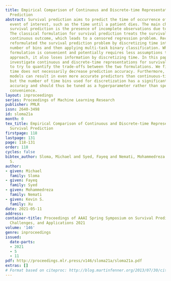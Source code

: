```yaml
---
title: Empirical Comparison of Continuous and Discrete-time Representations for Survival
  Prediction
abstract: Survival prediction aims to predict the time of occurrence of a particular
  event of interest, such as the time until a patient dies. The main challenge in
  survival prediction is the presence of incomplete observations due to censoring.
  The classical formulation for survival prediction treats the survival time as a
  continuous outcome, which leads to a censored regression problem. Recent work has
  reformulated the survival prediction problem by discretizing time into a finite
  number of bins and then applying multi-task binary classification. While the discrete-time
  formulation is convenient and potentially requires less assumptions than the continuous-time
  approach, it also loses information by discretizing time. In this paper, we empirically
  investigate continuous and discrete-time representations for survival prediction
  to try to quantify the trade-offs between the two formulations. We find that discretizing
  time does not necessarily decrease prediction accuracy. Furthermore, discrete-time
  models can result in even more accurate predictors than continuous-time models,
  but the number of time bins used for discretization has a significant effect on
  accuracy and should thus be tuned as a hyperparameter rather than specified for
  convenience.
layout: inproceedings
series: Proceedings of Machine Learning Research
publisher: PMLR
issn: 2640-3498
id: sloma21a
month: 0
tex_title: Empirical Comparison of Continuous and Discrete-time Representations for
  Survival Prediction
firstpage: 118
lastpage: 131
page: 118-131
order: 118
cycles: false
bibtex_author: Sloma, Michael and Syed, Fayeq and Nemati, Mohammedreza and Xu, Kevin
  S.
author:
- given: Michael
  family: Sloma
- given: Fayeq
  family: Syed
- given: Mohammedreza
  family: Nemati
- given: Kevin S.
  family: Xu
date: 2021-05-11
address:
container-title: Proceedings of AAAI Spring Symposium on Survival Prediction - Algorithms,
  Challenges, and Applications 2021
volume: '146'
genre: inproceedings
issued:
  date-parts:
  - 2021
  - 5
  - 11
pdf: http://proceedings.mlr.press/v146/sloma21a/sloma21a.pdf
extras: []
# Format based on citeproc: http://blog.martinfenner.org/2013/07/30/citeproc-yaml-for-bibliographies/
---
```

